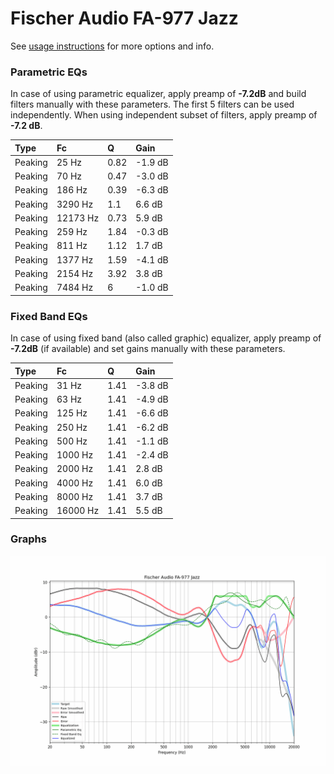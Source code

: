 # Fischer Audio FA-977 Jazz
See [usage instructions](https://github.com/jaakkopasanen/AutoEq#usage) for more options and info.

### Parametric EQs
In case of using parametric equalizer, apply preamp of **-7.2dB** and build filters manually
with these parameters. The first 5 filters can be used independently.
When using independent subset of filters, apply preamp of **-7.2 dB**.

| Type    | Fc       |    Q | Gain    |
|:--------|:---------|:-----|:--------|
| Peaking | 25 Hz    | 0.82 | -1.9 dB |
| Peaking | 70 Hz    | 0.47 | -3.0 dB |
| Peaking | 186 Hz   | 0.39 | -6.3 dB |
| Peaking | 3290 Hz  | 1.1  | 6.6 dB  |
| Peaking | 12173 Hz | 0.73 | 5.9 dB  |
| Peaking | 259 Hz   | 1.84 | -0.3 dB |
| Peaking | 811 Hz   | 1.12 | 1.7 dB  |
| Peaking | 1377 Hz  | 1.59 | -4.1 dB |
| Peaking | 2154 Hz  | 3.92 | 3.8 dB  |
| Peaking | 7484 Hz  | 6    | -1.0 dB |

### Fixed Band EQs
In case of using fixed band (also called graphic) equalizer, apply preamp of **-7.2dB**
(if available) and set gains manually with these parameters.

| Type    | Fc       |    Q | Gain    |
|:--------|:---------|:-----|:--------|
| Peaking | 31 Hz    | 1.41 | -3.8 dB |
| Peaking | 63 Hz    | 1.41 | -4.9 dB |
| Peaking | 125 Hz   | 1.41 | -6.6 dB |
| Peaking | 250 Hz   | 1.41 | -6.2 dB |
| Peaking | 500 Hz   | 1.41 | -1.1 dB |
| Peaking | 1000 Hz  | 1.41 | -2.4 dB |
| Peaking | 2000 Hz  | 1.41 | 2.8 dB  |
| Peaking | 4000 Hz  | 1.41 | 6.0 dB  |
| Peaking | 8000 Hz  | 1.41 | 3.7 dB  |
| Peaking | 16000 Hz | 1.41 | 5.5 dB  |

### Graphs
![](./Fischer%20Audio%20FA-977%20Jazz.png)